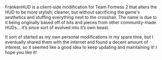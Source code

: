 FrankenHUD is a client-side modification for Team Fortress 2 that alters the HUD to be more stylish; cleaner, but without sacrificing the game's aesthetics and stuffing everything next to the crosshair. The name is due to it being originally based off of bits and pieces from other community-made HUDs... it’s since sort of evolved into it’s own beast.

It sort of started as my own personal modifications in my spare time, but I eventually shared them with the internet and found a decent amount of interest, so it seemed like a good idea to keep updating and maintaining it! I hope you like it!
